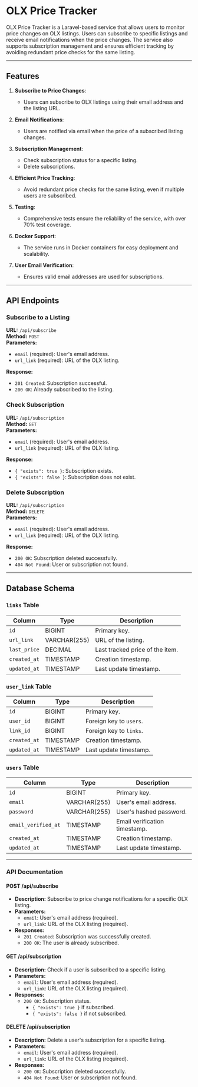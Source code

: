 # OLX Price Tracker

OLX Price Tracker is a Laravel-based service that allows users to monitor price changes on OLX listings. Users can subscribe to specific listings and receive email notifications when the price changes. The service also supports subscription management and ensures efficient tracking by avoiding redundant price checks for the same listing.

---

## Features

1. **Subscribe to Price Changes**:
   - Users can subscribe to OLX listings using their email address and the listing URL.

2. **Email Notifications**:
   - Users are notified via email when the price of a subscribed listing changes.

3. **Subscription Management**:
   - Check subscription status for a specific listing.
   - Delete subscriptions.

4. **Efficient Price Tracking**:
   - Avoid redundant price checks for the same listing, even if multiple users are subscribed.

5. **Testing**:
   - Comprehensive tests ensure the reliability of the service, with over 70% test coverage.

6. **Docker Support**:
   - The service runs in Docker containers for easy deployment and scalability.

7. **User Email Verification**:
   - Ensures valid email addresses are used for subscriptions.

---

## API Endpoints

### Subscribe to a Listing
**URL:** `/api/subscribe`  
**Method:** `POST`  
**Parameters:**
- `email` (required): User's email address.
- `url_link` (required): URL of the OLX listing.

**Response:**
- `201 Created`: Subscription successful.
- `200 OK`: Already subscribed to the listing.

### Check Subscription
**URL:** `/api/subscription`  
**Method:** `GET`  
**Parameters:**
- `email` (required): User's email address.
- `url_link` (required): URL of the OLX listing.

**Response:**
- `{ "exists": true }`: Subscription exists.
- `{ "exists": false }`: Subscription does not exist.

### Delete Subscription
**URL:** `/api/subscription`  
**Method:** `DELETE`  
**Parameters:**
- `email` (required): User's email address.
- `url_link` (required): URL of the OLX listing.

**Response:**
- `200 OK`: Subscription deleted successfully.
- `404 Not Found`: User or subscription not found.

---

## Database Schema

### `links` Table
| Column       | Type         | Description                      |
|--------------|--------------|----------------------------------|
| `id`         | BIGINT       | Primary key.                    |
| `url_link`   | VARCHAR(255) | URL of the listing.             |
| `last_price` | DECIMAL      | Last tracked price of the item. |
| `created_at` | TIMESTAMP    | Creation timestamp.             |
| `updated_at` | TIMESTAMP    | Last update timestamp.          |

### `user_link` Table
| Column       | Type         | Description                      |
|--------------|--------------|----------------------------------|
| `id`         | BIGINT       | Primary key.                    |
| `user_id`    | BIGINT       | Foreign key to `users`.         |
| `link_id`    | BIGINT       | Foreign key to `links`.         |
| `created_at` | TIMESTAMP    | Creation timestamp.             |
| `updated_at` | TIMESTAMP    | Last update timestamp.          |

### `users` Table
| Column          | Type         | Description                      |
|------------------|--------------|----------------------------------|
| `id`            | BIGINT       | Primary key.                    |
| `email`         | VARCHAR(255) | User's email address.           |
| `password`      | VARCHAR(255) | User's hashed password.         |
| `email_verified_at` | TIMESTAMP | Email verification timestamp.  |
| `created_at`    | TIMESTAMP    | Creation timestamp.             |
| `updated_at`    | TIMESTAMP    | Last update timestamp.          |

---


### API Documentation

#### **POST /api/subscribe**
- **Description:** Subscribe to price change notifications for a specific OLX listing.
- **Parameters:**
  - `email`: User's email address (required).
  - `url_link`: URL of the OLX listing (required).
- **Responses:**
  - `201 Created`: Subscription was successfully created.
  - `200 OK`: The user is already subscribed.

#### **GET /api/subscription**
- **Description:** Check if a user is subscribed to a specific listing.
- **Parameters:**
  - `email`: User's email address (required).
  - `url_link`: URL of the OLX listing (required).
- **Responses:**
  - `200 OK`: Subscription status.
    - `{ "exists": true }` if subscribed.
    - `{ "exists": false }` if not subscribed.

#### **DELETE /api/subscription**
- **Description:** Delete a user's subscription for a specific listing.
- **Parameters:**
  - `email`: User's email address (required).
  - `url_link`: URL of the OLX listing (required).
- **Responses:**
  - `200 OK`: Subscription deleted successfully.
  - `404 Not Found`: User or subscription not found.
